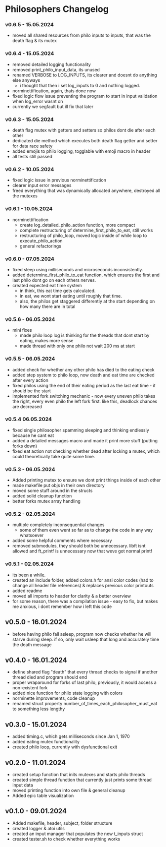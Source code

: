 # Philosophers Changelog

### v0.6.5 - 15.05.2024
- moved all shared resources from philo inputs to inputs, that was the death flag & its mutex

### v0.6.4 - 15.05.2024
- removed detailed logging functionality
- removed print_philo_input_data, its unused
- renamed VERBOSE to LOG_INPUTS, its clearer and doesnt do anything else anyways
	- i thought that then i set log_inputs to 0 and nothing logged. 
- norminettification, again, thats done now
- fixed logic flow issue preventing the program to start in input validation when log_error wasnt on
- currently we segfault but ill fix that later

### v0.6.3 - 15.05.2024
- death flag mutex with getters and setters so philos dont die after each other
- dedicated die method which executes both death flag getter and setter for data race safety
- added emojis to philo logging, togglable with emoji macro in header
- all tests still passed

### v0.6.2 - 10.05.2024
- fixed logic issue in previous norminettification
- clearer input error messages
- freed everything that was dynamically allocated anywhere, destroyed all the mutexes

### v0.6.1 - 10.05.2024
- norminettification
	- create log_detailed_philo_action function, more compact
	- complete restructuring of determine_first_philo_to_eat, still works
	- restructuring of philo_loop, moved logic inside of while loop to execute_philo_action
	- general refactorings

### v0.6.0 - 07.05.2024
- fixed sleep using milliseconds and microseconds inconsistently.
- added determine_first_philo_to_eat function, which ensures the first and last philo dont go on each others nerves.
- created expected eat time system
	- in think, this eat time gets calculated.
	- in eat, we wont start eating until roughly that time.
	- also, the philos get staggered differently at the start depending on how many there are in total

### v0.5.6 - 06.05.2024
- mini fixes
	- made philo loop log is thinking for the threads that dont start by eating, makes more sense
	- made thread with only one philo not wait 200 ms at start

### v0.5.5 - 06.05.2024
- added check for whether any other philo has died to the eating check
- added step system to philo loop, now death and eat time are checked after every action
- fixed philos using the end of their eating period as the last eat time - it should be the start
- implemented fork switching mechanic - now every uneven philo takes the right, every even philo the left fork first. like this, deadlock chances are decreased

### v0.5.4 06.05.2024
- fixed single philosopher spamming sleeping and thinking endlessly because he cant eat
- added a detailed messages macro and made it print more stuff (putting forks down)
- fixed eat action not checking whether dead after locking a mutex, which could theoretically take quite some time.

### v0.5.3 - 06.05.2024
- Added printing mutex to ensure we dont print things inside of each other
- made makefile put objs in their own directory
- moved some stuff around in the structs
- added solid cleanup function
- better forks mutex array handling

### v0.5.2 - 02.05.2024
- multiple completely inconsequential changes
	- some of them even went so far as to change the code in any way whatsoever
- added some helpful comments where necessary
- removed submodules, they should both be unnecessary. libft isnt allowed and ft_printf is unnecessary now that weve got normal printf

### v0.5.1 - 02.05.2024
- its been a while.
- created an include folder, added colors.h for ansi color codes (had to change all header file references) & replaces previous color printouts
- added readme
- moved all imports to header for clarity & a better overview
- for some reason, there was a compilation issue - easy to fix, but makes me anxious, i dont remember how i left this code

## v0.5.0 - 16.01.2024
- before having philo fall asleep, program now checks whether he will starve during sleep. if so, only wait usleep that long and accurately time the death message

## v0.4.0 - 16.01.2024
- define shared flag "death" that every thread checks to signal if another thread
	died and program should end
- proper wraparound for forks of last philo, previously, it would access a non-existent fork
- added nice function for philo state logging with colors
- norminette improvements, code cleanup
- renamed struct property number_of_times_each_philosopher_must_eat to something less lengthy

## v0.3.0 - 15.01.2024
- added timing.c, which gets milliseconds since Jan 1, 1970
- added eating mutex functionality
- created philo loop, currently with dysfunctional exit

## v0.2.0 - 11.01.2024
- created setup function that inits mutexes and starts philo threads
- created simple thread function that currently just prints some thread input data
- moved printing function into own file & general cleanup
- Added epic table visualization

## v0.1.0 - 09.01.2024
- Added makefile, header, subject, folder structure
- created logger & atoi utils
- created an input manager that populates the new t_inputs struct
- created tester.sh to check whether everything works